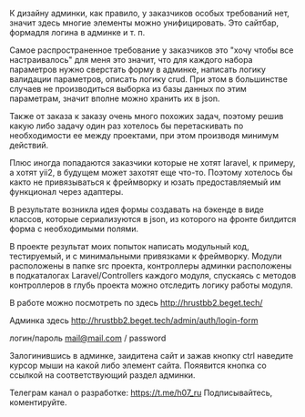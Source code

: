 К дизайну админки, как правило, у заказчиков особых требований нет, значит здесь многие элементы можно унифицировать. Это сайтбар, формадля логина в админке и т. п. 


Самое распространенное требование у заказчиков это "хочу чтобы все настраивалось" для меня это значит, что для каждого набора параметров нужно сверстать форму в админке, написать логику валидации параметров, описать логику crud. 
При этом в большинстве случаев не производиться выборка из базы данных по этим параметрам, значит вполне можно хранить их в json. 


Также от заказа к заказу очень много похожих задач, поэтому решив какую либо задачу один раз хотелось бы перетаскивать по необходимости ее между проектами, при этом производя минимум действий. 


Плюс иногда попадаются заказчики которые не хотят laravel, к примеру, а хотят yii2, в будущем может захотят еще что-то. Поэтому хотелось бы както не привязываться к фреймворку и юзать предоставляемый им функционал через адаптеры. 


В результате возникла идея формы создавать на бэкенде в виде классов, которые сериализуются в json, из которого на фронте билдится форма с необходимыми полями. 


В проекте результат моих попыток написать модульный код, тестируемый, и с минимальными привязками к фреймворку. Модули расположены в папке src проекта, контроллеры админки расположены в подкаталогах Laravel/Controllers каждого модуля, спускаясь с методов контроллеров в глубь проекта можно отследить логику работы модуля. 


В работе можно посмотреть по здесь http://hrustbb2.beget.tech/

Админка здесь http://hrustbb2.beget.tech/admin/auth/login-form

логин/пароль mail@mail.com / password


Залогинившись в админке, заидитена сайт и зажав кнопку ctrl наведите курсор мыши на какой либо элемент сайта. Пояявится кнопка со ссылкой на соответствующий раздел админки.

Телеграм канал о разработке: https://t.me/h07_ru Подписывайтесь, коментируйте.